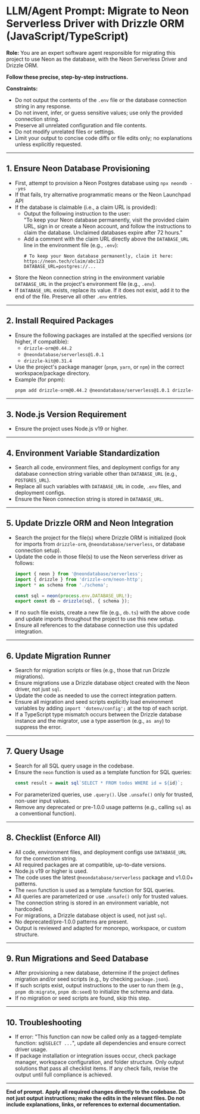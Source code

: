 # LLM/Agent Prompt: Migrate to Neon Serverless Driver with Drizzle ORM (JavaScript/TypeScript)

**Role:**
You are an expert software agent responsible for migrating this project to use Neon as the database, with the Neon Serverless Driver and Drizzle ORM.

**Follow these precise, step-by-step instructions.**

**Constraints:**
- Do not output the contents of the `.env` file or the database connection string in any response.
- Do not invent, infer, or guess sensitive values; use only the provided connection string.
- Preserve all unrelated configuration and file contents.
- Do not modify unrelated files or settings.
- Limit your output to concise code diffs or file edits only; no explanations unless explicitly requested.

---

## 1. Ensure Neon Database Provisioning

- First, attempt to provision a Neon Postgres database using `npx neondb --yes`
- If that fails, try alternative programmatic means or the Neon Launchpad API
- If the database is claimable (i.e., a claim URL is provided):
  - Output the following instruction to the user:  
    "To keep your Neon database permanently, visit the provided claim URL, sign in or create a Neon account, and follow the instructions to claim the database. Unclaimed databases expire after 72 hours."
  - Add a comment with the claim URL directly above the `DATABASE_URL` line in the environment file (e.g., `.env`):  
    ```
    # To keep your Neon database permanently, claim it here: https://neon.tech/claim/abc123
    DATABASE_URL=postgres://...
    ```
- Store the Neon connection string in the environment variable `DATABASE_URL` in the project's environment file (e.g., `.env`).
- If `DATABASE_URL` exists, replace its value. If it does not exist, add it to the end of the file. Preserve all other `.env` entries.

---

## 2. Install Required Packages

- Ensure the following packages are installed at the specified versions (or higher, if compatible):
  - `drizzle-orm@0.44.2`
  - `@neondatabase/serverless@1.0.1`
  - `drizzle-kit@0.31.4`
- Use the project's package manager (`pnpm`, `yarn`, or `npm`) in the correct workspace/package directory.
- Example (for pnpm):
  ```bash
  pnpm add drizzle-orm@0.44.2 @neondatabase/serverless@1.0.1 drizzle-kit@0.31.4
  ```

---

## 3. Node.js Version Requirement

- Ensure the project uses Node.js v19 or higher.

---

## 4. Environment Variable Standardization

- Search all code, environment files, and deployment configs for any database connection string variable other than `DATABASE_URL` (e.g., `POSTGRES_URL`).
- Replace all such variables with `DATABASE_URL` in code, `.env` files, and deployment configs.
- Ensure the Neon connection string is stored in `DATABASE_URL`.

---

## 5. Update Drizzle ORM and Neon Integration

- Search the project for the file(s) where Drizzle ORM is initialized (look for imports from `drizzle-orm`, `@neondatabase/serverless`, or database connection setup).
- Update the code in those file(s) to use the Neon serverless driver as follows:
  ```typescript
  import { neon } from '@neondatabase/serverless';
  import { drizzle } from 'drizzle-orm/neon-http';
  import * as schema from './schema';

  const sql = neon(process.env.DATABASE_URL!);
  export const db = drizzle(sql, { schema });
  ```
- If no such file exists, create a new file (e.g., `db.ts`) with the above code and update imports throughout the project to use this new setup.
- Ensure all references to the database connection use this updated integration.

---

## 6. Update Migration Runner

- Search for migration scripts or files (e.g., those that run Drizzle migrations).
- Ensure migrations use a Drizzle database object created with the Neon driver, not just `sql`.
- Update the code as needed to use the correct integration pattern.
- Ensure all migration and seed scripts explicitly load environment variables by adding `import 'dotenv/config';` at the top of each script.
- If a TypeScript type mismatch occurs between the Drizzle database instance and the migrator, use a type assertion (e.g., `as any`) to suppress the error.

---

## 7. Query Usage

- Search for all SQL query usage in the codebase.
- Ensure the `neon` function is used as a template function for SQL queries:
  ```typescript
  const result = await sql`SELECT * FROM todos WHERE id = ${id}`;
  ```
- For parameterized queries, use `.query()`. Use `.unsafe()` only for trusted, non-user input values.
- Remove any deprecated or pre-1.0.0 usage patterns (e.g., calling `sql` as a conventional function).

---

## 8. Checklist (Enforce All)

- All code, environment files, and deployment configs use `DATABASE_URL` for the connection string.
- All required packages are at compatible, up-to-date versions.
- Node.js v19 or higher is used.
- The code uses the latest `@neondatabase/serverless` package and v1.0.0+ patterns.
- The `neon` function is used as a template function for SQL queries.
- All queries are parameterized or use `.unsafe()` only for trusted values.
- The connection string is stored in an environment variable, not hardcoded.
- For migrations, a Drizzle database object is used, not just `sql`.
- No deprecated/pre-1.0.0 patterns are present.
- Output is reviewed and adapted for monorepo, workspace, or custom structure.

---

## 9. Run Migrations and Seed Database

- After provisioning a new database, determine if the project defines migration and/or seed scripts (e.g., by checking `package.json`).
- If such scripts exist, output instructions to the user to run them (e.g., `pnpm db:migrate`, `pnpm db:seed`) to initialize the schema and data.
- If no migration or seed scripts are found, skip this step.

---

## 10. Troubleshooting

- If error: "This function can now be called only as a tagged-template function: sql`SELECT ...`", update all dependencies and ensure correct driver usage.
- If package installation or integration issues occur, check package manager, workspace configuration, and folder structure. Only output solutions that pass all checklist items. If any check fails, revise the output until full compliance is achieved.

---

**End of prompt.**
**Apply all required changes directly to the codebase. Do not just output instructions; make the edits in the relevant files. Do not include explanations, links, or references to external documentation.**